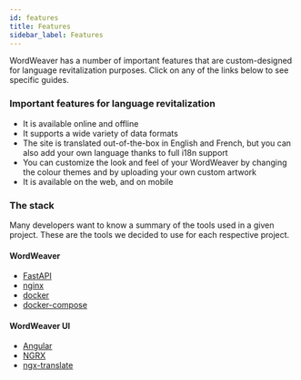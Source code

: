 ```yaml
---
id: features
title: Features
sidebar_label: Features
---
```



WordWeaver has a number of important features that are custom-designed for language revitalization purposes. Click on any of the links below to see specific guides.

### Important features for language revitalization

* It is available online and offline
* It supports a wide variety of data formats
* The site is translated out-of-the-box in English and French, but you can also add your own language thanks to full i18n support
* You can customize the look and feel of your WordWeaver by changing the colour themes and by uploading your own custom artwork
* It is available on the web, and on mobile

### The stack

Many developers want to know a summary of the tools used in a given project. These are the tools we decided to use for each respective project.

#### WordWeaver

- [FastAPI](https://fastapi.tiangolo.com/)
- [nginx](http://nginx.org/en/)
- [docker](https://www.docker.com/)
- [docker-compose](https://docs.docker.com/compose/)

#### WordWeaver UI

- [Angular](https://angular.io/)
- [NGRX](https://ngrx.io/)
- [ngx-translate](http://www.ngx-translate.com/)